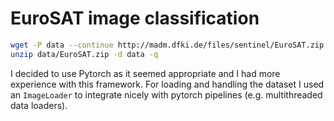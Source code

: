 # EuroSAT image classification

```sh
wget -P data --continue http://madm.dfki.de/files/sentinel/EuroSAT.zip
unzip data/EuroSAT.zip -d data -q
```

I decided to use Pytorch as it seemed appropriate and I had more experience with
this framework.  For loading and handling the dataset I used an `ImageLoader` to
integrate nicely with pytorch pipelines (e.g. multithreaded data loaders).
